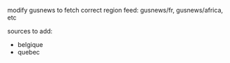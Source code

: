 modify gusnews to fetch correct region feed: gusnews/fr, gusnews/africa, etc

sources to add:

- belgique
- quebec
